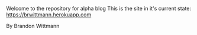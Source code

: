 Welcome to the repository for alpha blog
This is the site in it's current state:
https://brwittmann.herokuapp.com

By Brandon Wittmann
